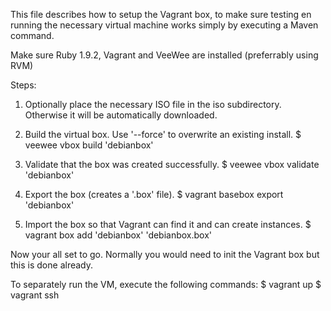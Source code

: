 This file describes how to setup the Vagrant box, to make sure testing en running the necessary virtual machine works simply by executing a Maven command.

Make sure Ruby 1.9.2, Vagrant and VeeWee are installed (preferrably using RVM)

Steps:

1) Optionally place the necessary ISO file in the iso subdirectory. Otherwise it will be automatically downloaded.

2) Build the virtual box. Use '--force' to overwrite an existing install.
$ veewee vbox build 'debianbox'

3) Validate that the box was created successfully.
$ veewee vbox validate 'debianbox'

4) Export the box (creates a '.box' file).
$ vagrant basebox export 'debianbox'

5) Import the box so that Vagrant can find it and can create instances.
$ vagrant box add 'debianbox' 'debianbox.box'


Now your all set to go. Normally you would need to init the Vagrant box but this is done already.

To separately run the VM, execute the following commands:
$ vagrant up
$ vagrant ssh

